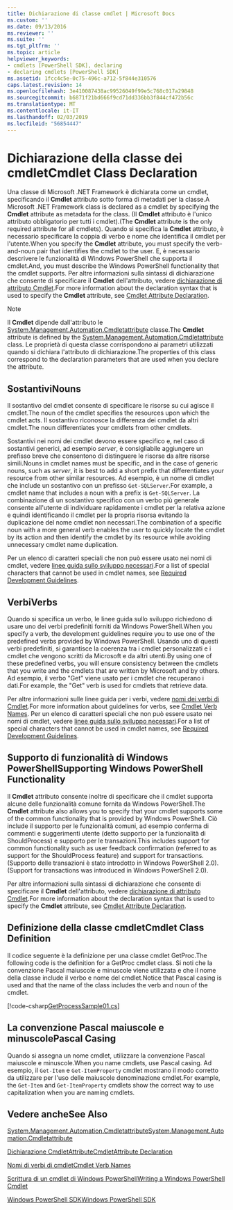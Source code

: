 ```yaml
---
title: Dichiarazione di classe cmdlet | Microsoft Docs
ms.custom: ''
ms.date: 09/13/2016
ms.reviewer: ''
ms.suite: ''
ms.tgt_pltfrm: ''
ms.topic: article
helpviewer_keywords:
- cmdlets [PowerShell SDK], declaring
- declaring cmdlets [PowerShell SDK]
ms.assetid: 1fcc4c5e-0c75-496c-a712-5f844e310576
caps.latest.revision: 14
ms.openlocfilehash: 3e410087438ac99526049f99e5c768c017a29848
ms.sourcegitcommit: b6871f21bd666f9cd71dd336bb3f844cf472b56c
ms.translationtype: MT
ms.contentlocale: it-IT
ms.lasthandoff: 02/03/2019
ms.locfileid: "56854447"
---
```

# <a name="cmdlet-class-declaration"></a><span data-ttu-id="d6353-102">Dichiarazione della classe dei cmdlet</span><span class="sxs-lookup"><span data-stu-id="d6353-102">Cmdlet Class Declaration</span></span>

<span data-ttu-id="d6353-103">Una classe di Microsoft .NET Framework è dichiarata come un cmdlet, specificando il **Cmdlet** attributo sotto forma di metadati per la classe.</span><span class="sxs-lookup"><span data-stu-id="d6353-103">A Microsoft .NET Framework class is declared as a cmdlet by specifying the **Cmdlet** attribute as metadata for the class.</span></span> <span data-ttu-id="d6353-104">(Il **Cmdlet** attributo è l'unico attributo obbligatorio per tutti i cmdlet).</span><span class="sxs-lookup"><span data-stu-id="d6353-104">(The **Cmdlet** attribute is the only required attribute for all cmdlets).</span></span> <span data-ttu-id="d6353-105">Quando si specifica la **Cmdlet** attributo, è necessario specificare la coppia di verbo e nome che identifica il cmdlet per l'utente.</span><span class="sxs-lookup"><span data-stu-id="d6353-105">When you specify the **Cmdlet** attribute, you must specify the verb-and-noun pair that identifies the cmdlet to the user.</span></span> <span data-ttu-id="d6353-106">E, è necessario descrivere le funzionalità di Windows PowerShell che supporta il cmdlet.</span><span class="sxs-lookup"><span data-stu-id="d6353-106">And, you must describe the Windows PowerShell functionality that the cmdlet supports.</span></span> <span data-ttu-id="d6353-107">Per altre informazioni sulla sintassi di dichiarazione che consente di specificare il **Cmdlet** dell'attributo, vedere [dichiarazione di attributo Cmdlet](./cmdlet-attribute-declaration.md).</span><span class="sxs-lookup"><span data-stu-id="d6353-107">For more information about the declaration syntax that is used to specify the **Cmdlet** attribute, see [Cmdlet Attribute Declaration](./cmdlet-attribute-declaration.md).</span></span>

> [!NOTE]
> <span data-ttu-id="d6353-108">Il **Cmdlet** dipende dall'attributo le [System.Management.Automation.Cmdletattribute](/dotnet/api/System.Management.Automation.CmdletAttribute) classe.</span><span class="sxs-lookup"><span data-stu-id="d6353-108">The **Cmdlet** attribute is defined by the [System.Management.Automation.Cmdletattribute](/dotnet/api/System.Management.Automation.CmdletAttribute) class.</span></span> <span data-ttu-id="d6353-109">Le proprietà di questa classe corrispondono ai parametri utilizzati quando si dichiara l'attributo di dichiarazione.</span><span class="sxs-lookup"><span data-stu-id="d6353-109">The properties of this class correspond to the declaration parameters that are used when you declare the attribute.</span></span>

## <a name="nouns"></a><span data-ttu-id="d6353-110">Sostantivi</span><span class="sxs-lookup"><span data-stu-id="d6353-110">Nouns</span></span>

<span data-ttu-id="d6353-111">Il sostantivo del cmdlet consente di specificare le risorse su cui agisce il cmdlet.</span><span class="sxs-lookup"><span data-stu-id="d6353-111">The noun of the cmdlet specifies the resources upon which the cmdlet acts.</span></span> <span data-ttu-id="d6353-112">Il sostantivo riconosce la differenza dei cmdlet da altri cmdlet.</span><span class="sxs-lookup"><span data-stu-id="d6353-112">The noun differentiates your cmdlets from other cmdlets.</span></span>

<span data-ttu-id="d6353-113">Sostantivi nei nomi dei cmdlet devono essere specifico e, nel caso di sostantivi generici, ad esempio *server*, è consigliabile aggiungere un prefisso breve che consentono di distinguere le risorse da altre risorse simili.</span><span class="sxs-lookup"><span data-stu-id="d6353-113">Nouns in cmdlet names must be specific, and in the case of generic nouns, such as *server*, it is best to add a short prefix that differentiates your resource from other similar resources.</span></span> <span data-ttu-id="d6353-114">Ad esempio, è un nome di cmdlet che include un sostantivo con un prefisso `Get-SQLServer`.</span><span class="sxs-lookup"><span data-stu-id="d6353-114">For example, a cmdlet name that includes a noun with a prefix is `Get-SQLServer`.</span></span> <span data-ttu-id="d6353-115">La combinazione di un sostantivo specifico con un verbo più generale consente all'utente di individuare rapidamente i cmdlet per la relativa azione e quindi identificando il cmdlet per la propria risorsa evitando la duplicazione del nome cmdlet non necessari.</span><span class="sxs-lookup"><span data-stu-id="d6353-115">The combination of a specific noun with a more general verb enables the user to quickly locate the cmdlet by its action and then identify the cmdlet by its resource while avoiding unnecessary cmdlet name duplication.</span></span>

<span data-ttu-id="d6353-116">Per un elenco di caratteri speciali che non può essere usato nei nomi di cmdlet, vedere [linee guida sullo sviluppo necessari](./required-development-guidelines.md).</span><span class="sxs-lookup"><span data-stu-id="d6353-116">For a list of special characters that cannot be used in cmdlet names, see [Required Development Guidelines](./required-development-guidelines.md).</span></span>

## <a name="verbs"></a><span data-ttu-id="d6353-117">Verbi</span><span class="sxs-lookup"><span data-stu-id="d6353-117">Verbs</span></span>

<span data-ttu-id="d6353-118">Quando si specifica un verbo, le linee guida sullo sviluppo richiedono di usare uno dei verbi predefiniti forniti da Windows PowerShell.</span><span class="sxs-lookup"><span data-stu-id="d6353-118">When you specify a verb, the development guidelines require you to use one of the predefined verbs provided by Windows PowerShell.</span></span> <span data-ttu-id="d6353-119">Usando uno di questi verbi predefiniti, si garantisce la coerenza tra i cmdlet personalizzati e i cmdlet che vengono scritti da Microsoft e da altri utenti.</span><span class="sxs-lookup"><span data-stu-id="d6353-119">By using one of these predefined verbs, you will ensure consistency between the cmdlets that you write and the cmdlets that are written by Microsoft and by others.</span></span> <span data-ttu-id="d6353-120">Ad esempio, il verbo "Get" viene usato per i cmdlet che recuperano i dati.</span><span class="sxs-lookup"><span data-stu-id="d6353-120">For example, the "Get" verb is used for cmdlets that retrieve data.</span></span>

<span data-ttu-id="d6353-121">Per altre informazioni sulle linee guida per i verbi, vedere [nomi dei verbi di Cmdlet](./approved-verbs-for-windows-powershell-commands.md).</span><span class="sxs-lookup"><span data-stu-id="d6353-121">For more information about guidelines for verbs, see [Cmdlet Verb Names](./approved-verbs-for-windows-powershell-commands.md).</span></span> <span data-ttu-id="d6353-122">Per un elenco di caratteri speciali che non può essere usato nei nomi di cmdlet, vedere [linee guida sullo sviluppo necessari](./required-development-guidelines.md).</span><span class="sxs-lookup"><span data-stu-id="d6353-122">For a list of special characters that cannot be used in cmdlet names, see [Required Development Guidelines](./required-development-guidelines.md).</span></span>

## <a name="supporting-windows-powershell-functionality"></a><span data-ttu-id="d6353-123">Supporto di funzionalità di Windows PowerShell</span><span class="sxs-lookup"><span data-stu-id="d6353-123">Supporting Windows PowerShell Functionality</span></span>

<span data-ttu-id="d6353-124">Il **Cmdlet** attributo consente inoltre di specificare che il cmdlet supporta alcune delle funzionalità comune fornita da Windows PowerShell.</span><span class="sxs-lookup"><span data-stu-id="d6353-124">The **Cmdlet** attribute also allows you to specify that your cmdlet supports some of the common functionality that is provided by Windows PowerShell.</span></span> <span data-ttu-id="d6353-125">Ciò include il supporto per le funzionalità comuni, ad esempio conferma di commenti e suggerimenti utente (detto supporto per la funzionalità di ShouldProcess) e supporto per le transazioni.</span><span class="sxs-lookup"><span data-stu-id="d6353-125">This includes support for common functionality such as user feedback confirmation (referred to as support for the ShouldProcess feature) and support for transactions.</span></span> <span data-ttu-id="d6353-126">(Supporto delle transazioni è stato introdotto in Windows PowerShell 2.0).</span><span class="sxs-lookup"><span data-stu-id="d6353-126">(Support for transactions was introduced in Windows PowerShell 2.0).</span></span>

<span data-ttu-id="d6353-127">Per altre informazioni sulla sintassi di dichiarazione che consente di specificare il **Cmdlet** dell'attributo, vedere [dichiarazione di attributo Cmdlet](./cmdlet-attribute-declaration.md).</span><span class="sxs-lookup"><span data-stu-id="d6353-127">For more information about the declaration syntax that is used to specify the **Cmdlet** attribute, see [Cmdlet Attribute Declaration](./cmdlet-attribute-declaration.md).</span></span>

## <a name="cmdlet-class-definition"></a><span data-ttu-id="d6353-128">Definizione della classe cmdlet</span><span class="sxs-lookup"><span data-stu-id="d6353-128">Cmdlet Class Definition</span></span>

<span data-ttu-id="d6353-129">Il codice seguente è la definizione per una classe cmdlet GetProc.</span><span class="sxs-lookup"><span data-stu-id="d6353-129">The following code is the definition for a GetProc cmdlet class.</span></span> <span data-ttu-id="d6353-130">Si noti che la convenzione Pascal maiuscole e minuscole viene utilizzata e che il nome della classe include il verbo e nome del cmdlet.</span><span class="sxs-lookup"><span data-stu-id="d6353-130">Notice that Pascal casing is used and that the name of the class includes the verb and noun of the cmdlet.</span></span>

[!code-csharp[GetProcessSample01.cs](../../powershell-sdk-samples/SDK-2.0/csharp/GetProcessSample01/GetProcessSample01.cs#L33-L34 "GetProcessSample01.cs")]

## <a name="pascal-casing"></a><span data-ttu-id="d6353-131">La convenzione Pascal maiuscole e minuscole</span><span class="sxs-lookup"><span data-stu-id="d6353-131">Pascal Casing</span></span>

<span data-ttu-id="d6353-132">Quando si assegna un nome cmdlet, utilizzare la convenzione Pascal maiuscole e minuscole.</span><span class="sxs-lookup"><span data-stu-id="d6353-132">When you name cmdlets, use Pascal casing.</span></span> <span data-ttu-id="d6353-133">Ad esempio, il `Get-Item` e `Get-ItemProperty` cmdlet mostrano il modo corretto da utilizzare per l'uso delle maiuscole denominazione cmdlet.</span><span class="sxs-lookup"><span data-stu-id="d6353-133">For example, the `Get-Item` and `Get-ItemProperty` cmdlets show the correct way to use capitalization when you are naming cmdlets.</span></span>

## <a name="see-also"></a><span data-ttu-id="d6353-134">Vedere anche</span><span class="sxs-lookup"><span data-stu-id="d6353-134">See Also</span></span>

[<span data-ttu-id="d6353-135">System.Management.Automation.Cmdletattribute</span><span class="sxs-lookup"><span data-stu-id="d6353-135">System.Management.Automation.Cmdletattribute</span></span>](/dotnet/api/System.Management.Automation.CmdletAttribute)

[<span data-ttu-id="d6353-136">Dichiarazione CmdletAttribute</span><span class="sxs-lookup"><span data-stu-id="d6353-136">CmdletAttribute Declaration</span></span>](./cmdlet-attribute-declaration.md)

[<span data-ttu-id="d6353-137">Nomi di verbi di cmdlet</span><span class="sxs-lookup"><span data-stu-id="d6353-137">Cmdlet Verb Names</span></span>](./approved-verbs-for-windows-powershell-commands.md)

[<span data-ttu-id="d6353-138">Scrittura di un cmdlet di Windows PowerShell</span><span class="sxs-lookup"><span data-stu-id="d6353-138">Writing a Windows PowerShell Cmdlet</span></span>](./writing-a-windows-powershell-cmdlet.md)

[<span data-ttu-id="d6353-139">Windows PowerShell SDK</span><span class="sxs-lookup"><span data-stu-id="d6353-139">Windows PowerShell SDK</span></span>](../windows-powershell-reference.md)

